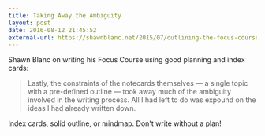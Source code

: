 ```yaml
---
title: Taking Away the Ambiguity
layout: post
date: 2016-08-12 21:45:52
external-url: https://shawnblanc.net/2015/07/outlining-the-focus-course/ 
---
```


Shawn Blanc on writing his Focus Course using good planning and index cards:

> Lastly, the constraints of the notecards themselves — a single topic with a pre-defined outline — took away much of the ambiguity involved in the writing process. All I had left to do was expound on the ideas I had already written down.

Index cards, solid outline, or mindmap. Don't write without a plan!